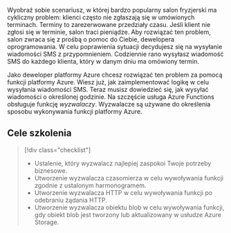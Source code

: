 Wyobraź sobie scenariusz, w której bardzo popularny salon fryzjerski ma cykliczny problem: klienci często nie zgłaszają się w umówionych terminach. Terminy to zarezerwowane przedziały czasu. Jeśli klient nie zgłosi się w terminie, salon traci pieniądze. Aby rozwiązać ten problem, salon zwraca się z prośbą o pomoc do Ciebie, dewelopera oprogramowania. W celu poprawienia sytuacji decydujesz się na wysyłanie wiadomości SMS z przypomnieniem. Codziennie rano wysyłasz wiadomość SMS do każdego klienta, który w danym dniu ma omówiony termin.

Jako deweloper platformy Azure chcesz rozwiązać ten problem za pomocą funkcji platformy Azure. Wiesz już, jak zaimplementować logikę w celu wysyłania wiadomości SMS. Teraz musisz dowiedzieć się, jak wysyłać wiadomości o określonej godzinie. Na szczęście usługa Azure Functions obsługuje funkcję _wyzwalaczy_. Wyzwalacze są używane do określenia sposobu wykonywania funkcji platformy Azure.

## <a name="learning-objectives"></a>Cele szkolenia
> [!div class="checklist"]
> * Ustalenie, który wyzwalacz najlepiej zaspokoi Twoje potrzeby biznesowe.
> * Utworzenie wyzwalacza czasomierza w celu wywoływania funkcji zgodnie z ustalonym harmonogramem.
> * Utworzenie wyzwalacza HTTP w celu wywoływania funkcji po odebraniu żądania HTTP.
> * Utworzenie wyzwalacza obiektu blob w celu wywoływania funkcji, gdy obiekt blob jest tworzony lub aktualizowany w usłudze Azure Storage.
